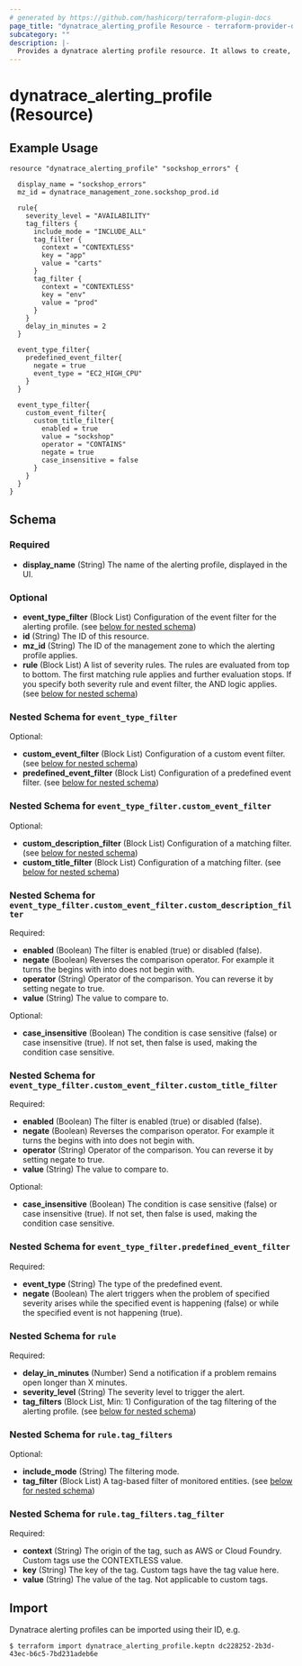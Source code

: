 ```yaml
---
# generated by https://github.com/hashicorp/terraform-plugin-docs
page_title: "dynatrace_alerting_profile Resource - terraform-provider-dynatrace"
subcategory: ""
description: |-
  Provides a dynatrace alerting profile resource. It allows to create, update, delete alerting profiles in a dynatrace environment.
---
```


# dynatrace_alerting_profile (Resource)

## Example Usage

```hcl
resource "dynatrace_alerting_profile" "sockshop_errors" {

  display_name = "sockshop_errors"
  mz_id = dynatrace_management_zone.sockshop_prod.id

  rule{
    severity_level = "AVAILABILITY"
    tag_filters {
      include_mode = "INCLUDE_ALL"
      tag_filter {
        context = "CONTEXTLESS"
        key = "app"
        value = "carts"
      }
      tag_filter {
        context = "CONTEXTLESS"
        key = "env"
        value = "prod"
      }
    }
    delay_in_minutes = 2
  }

  event_type_filter{
    predefined_event_filter{
      negate = true
      event_type = "EC2_HIGH_CPU"
    }
  }

  event_type_filter{
    custom_event_filter{
      custom_title_filter{
        enabled = true
        value = "sockshop"
        operator = "CONTAINS"
        negate = true
        case_insensitive = false
      }
    }
  }
}
```

<!-- schema generated by tfplugindocs -->
## Schema

### Required

- **display_name** (String) The name of the alerting profile, displayed in the UI.

### Optional

- **event_type_filter** (Block List) Configuration of the event filter for the alerting profile. (see [below for nested schema](#nestedblock--event_type_filter))
- **id** (String) The ID of this resource.
- **mz_id** (String) The ID of the management zone to which the alerting profile applies.
- **rule** (Block List) A list of severity rules. The rules are evaluated from top to bottom. The first matching rule applies and further evaluation stops. If you specify both severity rule and event filter, the AND logic applies. (see [below for nested schema](#nestedblock--rule))

<a id="nestedblock--event_type_filter"></a>
### Nested Schema for `event_type_filter`

Optional:

- **custom_event_filter** (Block List) Configuration of a custom event filter. (see [below for nested schema](#nestedblock--event_type_filter--custom_event_filter))
- **predefined_event_filter** (Block List) Configuration of a predefined event filter. (see [below for nested schema](#nestedblock--event_type_filter--predefined_event_filter))

<a id="nestedblock--event_type_filter--custom_event_filter"></a>
### Nested Schema for `event_type_filter.custom_event_filter`

Optional:

- **custom_description_filter** (Block List) Configuration of a matching filter. (see [below for nested schema](#nestedblock--event_type_filter--custom_event_filter--custom_description_filter))
- **custom_title_filter** (Block List) Configuration of a matching filter. (see [below for nested schema](#nestedblock--event_type_filter--custom_event_filter--custom_title_filter))

<a id="nestedblock--event_type_filter--custom_event_filter--custom_description_filter"></a>
### Nested Schema for `event_type_filter.custom_event_filter.custom_description_filter`

Required:

- **enabled** (Boolean) The filter is enabled (true) or disabled (false).
- **negate** (Boolean) Reverses the comparison operator. For example it turns the begins with into does not begin with.
- **operator** (String) Operator of the comparison. You can reverse it by setting negate to true.
- **value** (String) The value to compare to.

Optional:

- **case_insensitive** (Boolean) The condition is case sensitive (false) or case insensitive (true). If not set, then false is used, making the condition case sensitive.


<a id="nestedblock--event_type_filter--custom_event_filter--custom_title_filter"></a>
### Nested Schema for `event_type_filter.custom_event_filter.custom_title_filter`

Required:

- **enabled** (Boolean) The filter is enabled (true) or disabled (false).
- **negate** (Boolean) Reverses the comparison operator. For example it turns the begins with into does not begin with.
- **operator** (String) Operator of the comparison. You can reverse it by setting negate to true.
- **value** (String) The value to compare to.

Optional:

- **case_insensitive** (Boolean) The condition is case sensitive (false) or case insensitive (true). If not set, then false is used, making the condition case sensitive.



<a id="nestedblock--event_type_filter--predefined_event_filter"></a>
### Nested Schema for `event_type_filter.predefined_event_filter`

Required:

- **event_type** (String) The type of the predefined event.
- **negate** (Boolean) The alert triggers when the problem of specified severity arises while the specified event is happening (false) or while the specified event is not happening (true).



<a id="nestedblock--rule"></a>
### Nested Schema for `rule`

Required:

- **delay_in_minutes** (Number) Send a notification if a problem remains open longer than X minutes.
- **severity_level** (String) The severity level to trigger the alert.
- **tag_filters** (Block List, Min: 1) Configuration of the tag filtering of the alerting profile. (see [below for nested schema](#nestedblock--rule--tag_filters))

<a id="nestedblock--rule--tag_filters"></a>
### Nested Schema for `rule.tag_filters`

Optional:

- **include_mode** (String) The filtering mode.
- **tag_filter** (Block List) A tag-based filter of monitored entities. (see [below for nested schema](#nestedblock--rule--tag_filters--tag_filter))

<a id="nestedblock--rule--tag_filters--tag_filter"></a>
### Nested Schema for `rule.tag_filters.tag_filter`

Required:

- **context** (String) The origin of the tag, such as AWS or Cloud Foundry. Custom tags use the CONTEXTLESS value.
- **key** (String) The key of the tag. Custom tags have the tag value here.
- **value** (String) The value of the tag. Not applicable to custom tags.

## Import

Dynatrace alerting profiles can be imported using their ID, e.g.

```hcl
$ terraform import dynatrace_alerting_profile.keptn dc228252-2b3d-43ec-b6c5-7bd231adeb6e
```
